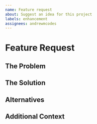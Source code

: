 ```yaml
---
name: Feature request
about: Suggest an idea for this project
labels: enhancement
assignees: andrewmcodes
---
```


# Feature Request

## The Problem

<!-- A clear and concise description of what the problem is. Ex. I'm always frustrated when [...] -->

## The Solution

<!-- A clear and concise description of what you want to happen. -->

## Alternatives

<!-- A clear and concise description of any alternative solutions or features you've considered. -->

## Additional Context

<!-- Add any other context or screenshots about the feature request here. -->
